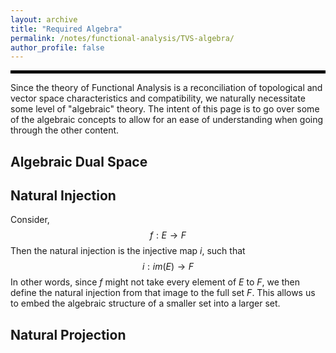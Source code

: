 ```yaml
---
layout: archive
title: "Required Algebra"
permalink: /notes/functional-analysis/TVS-algebra/
author_profile: false
--- 
```

<hr style="border: 2px solid black;">
Since the theory of Functional Analysis is a reconciliation of topological and vector space characteristics and compatibility, we
naturally necessitate some level of "algebraic" theory. The intent of this page is to go over some of the algebraic concepts to 
allow for an ease of understanding when going through the other content.

## Algebraic Dual Space

## Natural Injection
Consider,
$$f:E \to F$$
Then the natural injection is the injective map $i$, such that
$$i: im(E) \to F$$
In other words, since $f$ might not take every element of $E$ to $F$, we then define the natural injection from that image to the full set $F$. This allows us to embed the algebraic structure of a smaller set into a larger set.

## Natural Projection

